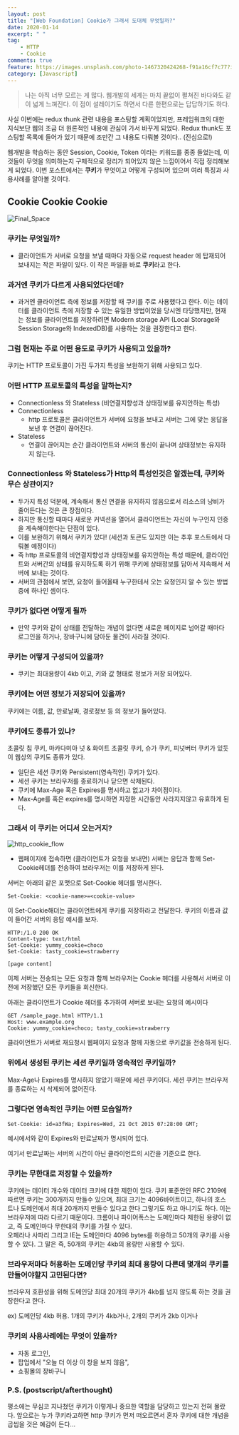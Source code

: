 ```yaml
---
layout: post
title: "[Web Foundation] Cookie가 그래서 도대체 무엇일까?"
date: 2020-01-14
excerpt: " "
tag:
    - HTTP
    - Cookie
comments: true
feature: https://images.unsplash.com/photo-1467320424268-f91a16cf7c77?ixlib=rb-1.2.1&ixid=eyJhcHBfaWQiOjEyMDd9&auto=format&fit=crop&w=1500&q=80
category: [Javascript]
---
```


> 나는 아직 너무 모르는 게 많다. 웹개발의 세계는 마치 끝없이 펼쳐진 바다와도 같이 넓게 느껴진다. 이 점이 설레이기도 하면서 다른 한편으로는 답답하기도 하다. 

사실 이번에는 redux thunk 관련 내용을 포스팅할 계획이었지만, 프레임워크의 대한 지식보단 웹의 조금 더 원론적인 내용에 관심이 가서 바꾸게 되었다. Redux thunk도 포스팅할 목록에 들어가 있기 때문에 조만간 그 내용도 다뤄볼 것이다.. (진심으로!)

웹개발을 학습하는 동안 Session, Cookie, Token 이라는 키워드를 종종 들었는데, 이것들이 무엇을 의미하는지 구체적으로 정리가 되어있지 않은 느낌이어서 직접 정리해보게 되었다. 이번 포스트에서는 **쿠키**가 무엇이고 어떻게 구성되어 있으며 여러 특징과 사용사례를 알아볼 것이다.

## Cookie Cookie Cookie

<img src='https://media3.giphy.com/media/1eEAo5f1NXDtxHLgLM/giphy.gif' alt='Final_Space'>  


### 쿠키는 무엇일까? 

- 클라이언트가 서버로 요청을 보낼 때마다 자동으로 request header 에 탑재되어 보내지는 작은 파일이 있다. 이 작은 파일을 바로 **쿠키**라고 한다.

### 과거엔 쿠키가 다르게 사용되었다던데?

- 과거엔 클라이언트 측에 정보를 저장할 때 쿠키를 주로 사용했다고 한다. 이는 데이터를 클라이언트 측에 저장할 수 있는 유일한 방법이었을 당시엔 타당했지만, 현재는 정보를 클라이언트를 저장하려면 Modern storage API (Local Storage와 Session Storage와 IndexedDB)를 사용하는 것을 권장한다고 한다.

### 그럼 현재는 주로 어떤 용도로 쿠키가 사용되고 있을까?

쿠키는 HTTP 프로토콜이 가진 두가지 특성을 보완하기 위해 사용되고 있다.

### 어떤 HTTP 프로토콜의 특성을 말하는지?

- Connectionless 와 Stateless (비연결지향성과 상태정보를 유지안하는 특성)
- Connectionless
  - http 프로토콜은 클라이언트가 서버에 요청을 보내고 서버는 그에 맞는 응답을 보낸 후 연결이 끊어진다. 
- Stateless
  - 연결이 끊어지는 순간 클라이언트와 서버의 통신이 끝나며 상태정보는 유지하지 않는다.

### Connectionless 와 Stateless가 Http의 특성인것은 알겠는데, 쿠키와 무슨 상관이지?

- 두가지 특성 덕분에, 계속해서 통신 연결을 유지하지 않음으로서 리소스의 낭비가 줄어든다는 것은 큰 장점이다.
- 하지만 통신할 때마다 새로운 커넥션을 열어서 클라이언트는 자신이 누구인지 인증을 계속해야한다는 단점이 있다.
- 이를 보완하기 위해서 쿠키가 있다! (세션과 토큰도 있지만 이는 추후 포스트에서 다뤄볼 예정이다)
- 즉 http 프로토콜의 비연결지향성과 상태정보를 유지안하는 특성 때문에, 클라이언트와 서버간의 상태를 유지하도록 하기 위해 쿠키에 상태정보를 담아서 지속해서 서버에 보내는 것이다.
- 서버의 관점에서 보면, 요청이 들어올때 누구한테서 오는 요청인지 알 수 있는 방법 중에 하나인 셈이다.

### 쿠키가 없다면 어떻게 될까

- 만약 쿠키와 같이 상태를 전달하는 개념이 없다면 새로운 페이지로 넘어갈 때마다 로그인을 하거나, 장바구니에 담아둔 물건이 사라질 것이다.  

### 쿠키는 어떻게 구성되어 있을까?

- 쿠키는 최대용량이 4kb 이고, 키와 값 형태로 정보가 저장 되어있다.

### 쿠키에는 어떤 정보가 저장되어 있을까?

쿠키에는 이름, 값, 만료날짜, 경로정보 등 의 정보가 들어있다.

### 쿠키에도 종류가 있나? 
초콜릿 칩 쿠키, 마카다미아 넛 & 화이트 초콜릿 쿠키, 슈가 쿠키, 피넛버터 쿠키가 있듯이 웹상의 쿠키도 종류가 있다.
 
- 일단은 세션 쿠키와 Persistent(영속적인) 쿠키가 있다. 
- 세션 쿠키는 브라우저를 종료하거나 닫으면 삭제된다. 
- 쿠키에 Max-Age 혹은 Expires를 명시하고 없고가 차이점이다.
- Max-Age를 혹은 expires를 명시하면 지정한 시간동안 사라지지않고 유효하게 된다.

### 그래서 이 쿠키는 어디서 오는거지?

<img src='https://networkencyclopedia.com/wp-content/uploads/2019/10/http-cookies.png' alt='http_cookie_flow'>

- 웹페이지에 접속하면 (클라이언트가 요청을 보내면) 서버는 응답과 함께 Set-Cookie헤더를 전송하여 브라우저는 이를 저장하게 된다.

서버는 아래의 같은 포맷으로 Set-Cookie 헤더를 명시한다.
```
Set-Cookie: <cookie-name>=<cookie-value>
```
이 Set-Cookie해더는 클라이언트에게 쿠키를 저장하라고 전달한다. 쿠키의 이름과 값이 들어간 서버의 응답 예시를 보자. 
```
HTTP:/1.0 200 OK
Content-type: text/html
Set-Cookie: yummy_cookie=choco
Set-Cookie: tasty_cookie=strawberry

[page content]
```
이제 서버는 전송되는 모든 요청과 함께 브라우저는 Cookie 헤더를 사용해서 서버로 이전에 저장했던 모든 쿠키들을 회신한다.

아래는 클라이언트가 Cookie 헤더를 추가하여 서버로 보내는 요청의 예시이다
```
GET /sample_page.html HTTP/1.1
Host: www.example.org
Cookie: yummy_cookie=choco; tasty_cookie=strawberry
```

클라이언트가 서버로 재요청시 웹페이지 요청과 함께 자동으로 쿠키값을 전송하게 된다.

### 위에서 생성된 쿠키는 세션 쿠키일까 영속적인 쿠키일까?

Max-Age나 Expires를 명시하지 않았기 때문에 세션 쿠키이다. 세션 쿠키는 브라우저를 종료하는 시 삭제되어 없어진다.

### 그렇다면 영속적인 쿠키는 어떤 모습일까?

```
Set-Cookie: id=a3fWa; Expires=Wed, 21 Oct 2015 07:28:00 GMT;
```
예시에서와 같이 Expires와 만료날짜가 명시되어 있다. 

여기서 만료날짜는 서버의 시간이 아닌 클라이언트의 시간을 기준으로 한다.

### 쿠키는 무한대로 저장할 수 있을까?

쿠키에는 데이터 개수와 데이터 크키에 대한 제한이 있다. 쿠키 표준안인 RFC 2109에 따르면 쿠키는 300개까지 만들수 있으며, 최대 크기는 4096바이트이고, 하나의 호스트나 도메인에서 최대 20개까지 만들수 있다고 한다 
그렇기도 하고 아니기도 하다. 이는 브라우저에 따라 다르기 때문이다. 크롬이나 파이어폭스는 도메인마다 제한된 용량이 없고, 즉 도메인마다 무한대의 쿠키를 가질 수 있다.  
오페라나 사파리 그리고 IE는 도메인마다 4096 bytes를 허용하고 50개의 쿠키를 사용할 수 있다. 그 말은 즉, 50개의 쿠키는 4kb의 용량만 사용할 수 있다.

### 브라우저마다 허용하는 도메인당 쿠키의 최대 용량이 다른데 몇개의 쿠키를 만들어야할지 고민된다면?

브라우저 호환성을 위해 도메인당 최대 20개의 쿠키가 4kb를 넘지 않도록 하는 것을 권장한다고 한다.

ex) 도메인당 4kb 허용. 1개의 쿠키가 4kb거나, 2개의 쿠키가 2kb 이거나

### 쿠키의 사용사례에는 무엇이 있을까?

- 자동 로그인, 
- 팝업에서 "오늘 더 이상 이 창을 보지 않음", 
- 쇼핑몰의 장바구니



### P.S. (postscript/afterthought)

평소에는 무심코 지나쳤던 쿠키가 이렇게나 중요한 역할을 담당하고 있는지 전혀 몰랐다. 앞으로는 누가 쿠키라고하면 http 쿠키가 먼저 떠오르면서 혼자 쿠키에 대한 개념을 곱씹을 것은 예감이 든다...  
